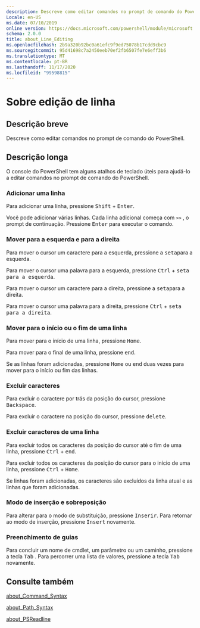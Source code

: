 ```yaml
---
description: Descreve como editar comandos no prompt de comando do PowerShell.
Locale: en-US
ms.date: 07/10/2019
online version: https://docs.microsoft.com/powershell/module/microsoft.powershell.core/about/about_line_editing?view=powershell-7.2&WT.mc_id=ps-gethelp
schema: 2.0.0
title: about_Line_Editing
ms.openlocfilehash: 2b9a320b92bc0a61efc9f9ed75078b17cdd9cbc9
ms.sourcegitcommit: 95d41698c7a2450eeb70ef2fb6507fe7e6eff3b6
ms.translationtype: MT
ms.contentlocale: pt-BR
ms.lasthandoff: 11/17/2020
ms.locfileid: "99598815"
---
```

# <a name="about-line-editing"></a>Sobre edição de linha

## <a name="short-description"></a>Descrição breve

Descreve como editar comandos no prompt de comando do PowerShell.

## <a name="long-description"></a>Descrição longa

O console do PowerShell tem alguns atalhos de teclado úteis para ajudá-lo a editar comandos no prompt de comando do PowerShell.

### <a name="add-a-line"></a>Adicionar uma linha

Para adicionar uma linha, pressione <kbd>Shift</kbd> + <kbd>Enter</kbd>.

Você pode adicionar várias linhas. Cada linha adicional começa com `>>` , o prompt de continuação. Pressione <kbd>Enter</kbd> para executar o comando.

### <a name="move-left-and-right"></a>Mover para a esquerda e para a direita

Para mover o cursor um caractere para a esquerda, pressione a <kbd>seta</kbd>para a esquerda.

Para mover o cursor uma palavra para a esquerda, pressione <kbd>Ctrl</kbd> + <kbd>seta para a esquerda</kbd>.

Para mover o cursor um caractere para a direita, pressione a <kbd>seta</kbd>para a direita.

Para mover o cursor uma palavra para a direita, pressione <kbd>Ctrl</kbd> + <kbd>seta para a direita</kbd>.

### <a name="move-to-a-lines-beginning-or-end"></a>Mover para o início ou o fim de uma linha

Para mover para o início de uma linha, pressione <kbd>Home</kbd>.

Para mover para o final de uma linha, pressione <kbd>end</kbd>.

Se as linhas foram adicionadas, pressione <kbd>Home</kbd> ou <kbd>end</kbd> duas vezes para mover para o início ou fim das linhas.

### <a name="delete-characters"></a>Excluir caracteres

Para excluir o caractere por trás da posição do cursor, pressione <kbd>Backspace</kbd>.

Para excluir o caractere na posição do cursor, pressione <kbd>delete</kbd>.

### <a name="delete-characters-from-a-line"></a>Excluir caracteres de uma linha

Para excluir todos os caracteres da posição do cursor até o fim de uma linha, pressione <kbd>Ctrl</kbd> + <kbd>end</kbd>.

Para excluir todos os caracteres da posição do cursor para o início de uma linha, pressione <kbd>Ctrl</kbd> + <kbd>Home</kbd>.

Se linhas foram adicionadas, os caracteres são excluídos da linha atual e as linhas que foram adicionadas.

### <a name="insert-and-overstrike-mode"></a>Modo de inserção e sobreposição

Para alterar para o modo de substituição, pressione <kbd>Inserir</kbd>. Para retornar ao modo de inserção, pressione <kbd>Insert</kbd> novamente.

### <a name="tab-completion"></a>Preenchimento de guias

Para concluir um nome de cmdlet, um parâmetro ou um caminho, pressione a tecla <kbd>Tab</kbd> . Para percorrer uma lista de valores, pressione a tecla <kbd>Tab</kbd> novamente.

## <a name="see-also"></a>Consulte também

[about_Command_Syntax](about_Command_Syntax.md)

[about_Path_Syntax](about_Path_Syntax.md)

[about_PSReadline](../../PSReadline/About/about_PSReadline.md)

